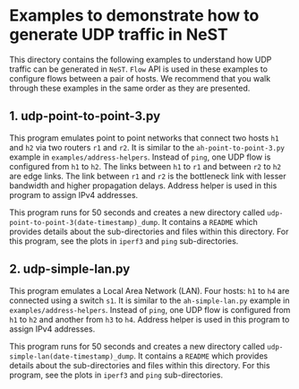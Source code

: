 # Examples to demonstrate how to generate UDP traffic in NeST

This directory contains the following examples to understand how UDP traffic
can be generated in `NeST`. `Flow` API is used in these examples to configure
flows between a pair of hosts. We recommend that you walk through these
examples in the same order as they are presented.

## 1. udp-point-to-point-3.py
This program emulates point to point networks that connect two hosts `h1`
and `h2` via two routers `r1` and `r2`. It is similar to the
`ah-point-to-point-3.py` example in `examples/address-helpers`. Instead
of `ping`, one UDP flow is configured from `h1` to `h2`. The links between
`h1` to `r1` and between `r2` to `h2` are edge links. The link between `r1`
and `r2` is the bottleneck link with lesser bandwidth and higher propagation
delays. Address helper is used in this program to assign IPv4 addresses.

This program runs for 50 seconds and creates a new directory called
`udp-point-to-point-3(date-timestamp)_dump`. It contains a `README` which
provides details about the sub-directories and files within this directory.
For this program, see the plots in `iperf3` and `ping` sub-directories.

<!-- The below snippet will render example code in docs website -->
<!-- #DOCS_INCLUDE: udp-point-to-point-3.py -->

## 2. udp-simple-lan.py
This program emulates a Local Area Network (LAN). Four hosts: `h1` to `h4`
are connected using a switch `s1`. It is similar to the `ah-simple-lan.py`
example in `examples/address-helpers`. Instead of `ping`, one UDP
flow is configured from `h1` to `h2` and another from `h3` to `h4`.
Address helper is used in this program to assign IPv4 addresses.

This program runs for 50 seconds and creates a new directory called
`udp-simple-lan(date-timestamp)_dump`. It contains a `README` which
provides details about the sub-directories and files within this directory.
For this program, see the plots in `iperf3` and `ping` sub-directories.

<!-- The below snippet will render example code in docs website -->
<!-- #DOCS_INCLUDE: udp-simple-lan.py -->
